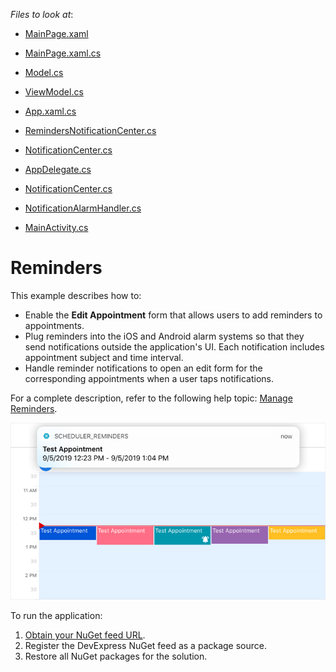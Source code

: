 <!-- default file list -->
*Files to look at*:

* [MainPage.xaml](./Scheduler_Reminders/MainPage.xaml)
* [MainPage.xaml.cs](./Scheduler_Reminders/MainPage.xaml.cs)
* [Model.cs](./Scheduler_Reminders/Model.cs)
* [ViewModel.cs](./Scheduler_Reminders/ViewModel.cs)
* [App.xaml.cs](./Scheduler_Reminders/App.xaml.cs)
* [RemindersNotificationCenter.cs](./Scheduler_Reminders/RemindersNotificationCenter.cs)

* [NotificationCenter.cs](./Scheduler_Reminders.iOS/NotificationCenter.cs)
* [AppDelegate.cs](./Scheduler_Reminders.iOS/AppDelegate.cs)

* [NotificationCenter.cs](./Scheduler_Reminders.Android/NotificationCenter.cs)
* [NotificationAlarmHandler.cs](./Scheduler_Reminders.Android/NotificationAlarmHandler.cs)
* [MainActivity.cs](./Scheduler_Reminders.Android/MainActivity.cs)

<!-- default file list end -->
# Reminders
This example describes how to:  
- Enable the **Edit Appointment** form that allows users to add reminders to appointments.
- Plug reminders into the iOS and Android alarm systems so that they send notifications outside the application's UI.
Each notification includes appointment subject and time interval.
- Handle reminder notifications to open an edit form for the corresponding appointments when a user taps notifications.  

For a complete description, refer to the following help topic: [Manage Reminders](https://docs.devexpress.com/MobileControls/401223/xamarin-forms/scheduler/examples/reminders).

<img src="./img/reminders-ios-notification.png"/>

To run the application:
1. [Obtain your NuGet feed URL](http://docs.devexpress.com/GeneralInformation/116042/installation/install-devexpress-controls-using-nuget-packages/obtain-your-nuget-feed-url).
2. Register the DevExpress NuGet feed as a package source.
3. Restore all NuGet packages for the solution.
